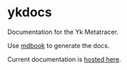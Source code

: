 # ykdocs

Documentation for the Yk Metatracer.

Use [mdbook](https://crates.io/crates/mdbook) to generate the docs.

Current documentation is [hosted here](https://ykjit.github.io/yk/).
